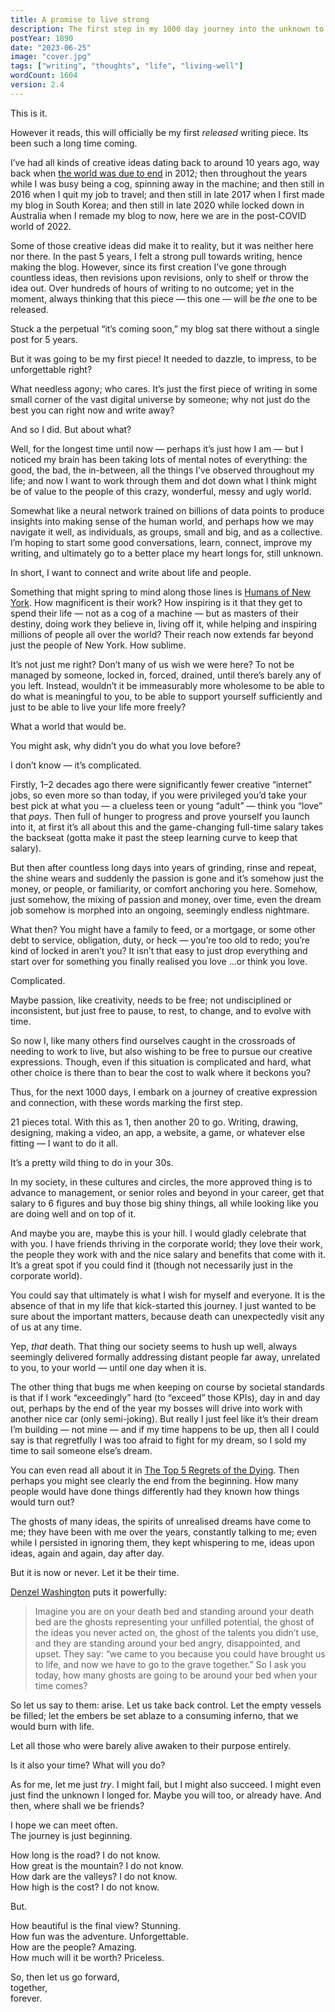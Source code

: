 ```yaml
---
title: A promise to live strong
description: The first step in my 1000 day journey into the unknown to find and climb my mountain, and the story leading up to it.
postYear: 1890
date: "2023-06-25"
image: "cover.jpg"
tags: ["writing", "thoughts", "life", "living-well"]
wordCount: 1604
version: 2.4
---
```


<span>This is it.</span>

However it reads, this will officially be my first _released_ writing piece. Its been such a long time coming.

I’ve had all kinds of creative ideas dating back to around 10 years ago, way back when <a href="https://en.wikipedia.org/wiki/2012_phenomenon" target="_blank">the world was due to end</a> in 2012; then throughout the years while I was busy being a cog, spinning away in the machine; and then still in 2016 when I quit my job to travel; and then still in late 2017 when I first made my blog in South Korea; and then still in late 2020 while locked down in Australia when I remade my blog to now, here we are in the post-COVID world of 2022.

Some of those creative ideas did make it to reality, but it was neither here nor there. In the past 5 years, I felt a strong pull towards writing, hence making the blog. However, since its first creation I’ve gone through countless ideas, then revisions upon revisions, only to shelf or throw the idea out. Over hundreds of hours of writing to no outcome; yet in the moment, always thinking that this piece — this one — will be _the_ one to be released.

Stuck a the perpetual “it’s coming soon,” my blog sat there without a single post for 5 years.

But it was going to be my first piece! It needed to dazzle, to impress, to be unforgettable right?

What needless agony; who cares. It’s just the first piece of writing in some small corner of the vast digital universe by someone; why not just do the best you can right now and write away?

And so I did. But about what?

Well, for the longest time until now — perhaps it’s just how I am — but I noticed my brain has been taking lots of mental notes of everything: the good, the bad, the in-between, all the things I’ve observed throughout my life; and now I want to work through them and dot down what I think might be of value to the people of this crazy, wonderful, messy and ugly world.

Somewhat like a neural network trained on billions of data points to produce insights into making sense of the human world, and perhaps how we may navigate it well, as individuals, as groups, small and big, and as a collective. I’m hoping to start some good conversations, learn, connect, improve my writing, and ultimately go to a better place my heart longs for, still unknown.

In short, I want to connect and write about life and people.

Something that might spring to mind along those lines is <a href="https://www.humansofnewyork.com/" target="_blank">Humans of New York</a>. How magnificent is their work? How inspiring is it that they get to spend their life — not as a cog of a machine — but as masters of their destiny, doing work they believe in, living off it, while helping and inspiring millions of people all over the world? Their reach now extends far beyond just the people of New York. How sublime.

It’s not just me right? Don’t many of us wish we were here? To not be managed by someone, locked in, forced, drained, until there’s barely any of you left. Instead, wouldn’t it be immeasurably more wholesome to be able to do what is meaningful to you, to be able to support yourself sufficiently and just to be able to live your life more freely?

What a world that would be.

You might ask, why didn’t you do what you love before?

I don’t know — it’s complicated.

Firstly, 1–2 decades ago there were significantly fewer creative “internet” jobs, so even more so than today, if you were privileged you’d take your best pick at what you — a clueless teen or young “adult” — think you “love” that _pays_. Then full of hunger to progress and prove yourself you launch into it, at first it’s all about this and the game-changing full-time salary takes the backseat (gotta make it past the steep learning curve to keep that salary).

But then after countless long days into years of grinding, rinse and repeat, the shine wears and suddenly the passion is gone and it’s somehow just the money, or people, or familiarity, or comfort anchoring you here. Somehow, just somehow, the mixing of passion and money, over time, even the dream job somehow is morphed into an ongoing, seemingly endless nightmare.

What then? You might have a family to feed, or a mortgage, or some other debt to service, obligation, duty, or heck — you’re too old to redo; you’re kind of locked in aren’t you? It isn’t that easy to just drop everything and start over for something you finally realised you love …or think you love.

Complicated.

Maybe passion, like creativity, needs to be free; not undisciplined or inconsistent, but just free to pause, to rest, to change, and to evolve with time.

So now I, like many others find ourselves caught in the crossroads of needing to work to live, but also wishing to be free to pursue our creative expressions. Though, even if this situation is complicated and hard, what other choice is there than to bear the cost to walk where it beckons you?

Thus, for the next 1000 days, I embark on a journey of creative expression and connection, with these words marking the first step.

21 pieces total. With this as 1, then another 20 to go. Writing, drawing, designing, making a video, an app, a website, a game, or whatever else fitting — I want to do it all.

It’s a pretty wild thing to do in your 30s.

In my society, in these cultures and circles, the more approved thing is to advance to management, or senior roles and beyond in your career, get that salary to 6 figures and buy those big shiny things, all while looking like you are doing well and on top of it.

And maybe you are, maybe this is your hill. I would gladly celebrate that with you. I have friends thriving in the corporate world; they love their work, the people they work with and the nice salary and benefits that come with it. It’s a great spot if you could find it (though not necessarily just in the corporate world).

You could say that ultimately is what I wish for myself and everyone. It is the absence of that in my life that kick-started this journey. I just wanted to be sure about the important matters, because death can unexpectedly visit any of us at any time.

Yep, _that_ death. That thing our society seems to hush up well, always seemingly delivered formally addressing distant people far away, unrelated to you, to your world — until one day when it is.

The other thing that bugs me when keeping on course by societal standards is that if I work “exceedingly” hard (to “exceed” those KPIs), day in and day out, perhaps by the end of the year my bosses will drive into work with another nice car (only semi-joking). But really I just feel like it’s their dream I’m building — not mine — and if my time happens to be up, then all I could say is that regretfully I was too afraid to fight for my dream, so I sold my time to sail someone else’s dream.

You can even read all about it in <a href="https://en.wikipedia.org/wiki/The_Top_Five_Regrets_of_the_Dying" target="_blank">The Top 5 Regrets of the Dying</a>. Then perhaps you might see clearly the end from the beginning. How many people would have done things differently had they known how things would turn out?

The ghosts of many ideas, the spirits of unrealised dreams have come to me; they have been with me over the years, constantly talking to me; even while I persisted in ignoring them, they kept whispering to me, ideas upon ideas, again and again, day after day.

But it is now or never. Let it be their time.

<p class="tw-m-0"><a href="https://youtu.be/tbnzAVRZ9Xc?t=287" target="_blank">Denzel Washington</a> puts it powerfully:</p>

> Imagine you are on your death bed and standing around your death bed are the ghosts representing your unfilled potential, the ghost of the ideas you never acted on, the ghost of the talents you didn’t use, and they are standing around your bed angry, disappointed, and upset. They say: “we came to you because you could have brought us to life, and now we have to go to the grave together.” So I ask you today, how many ghosts are going to be around your bed when your time comes?

So let us say to them: arise. Let us take back control. Let the empty vessels be filled; let the embers be set ablaze to a consuming inferno, that we would burn with life.

Let all those who were barely alive awaken to their purpose entirely.

Is it also your time? What will you do?

As for me, let me just _try_. I might fail, but I might also succeed. I might even just find the unknown I longed for. Maybe you will too, or already have. And then, where shall we be friends?

I hope we can meet often.\
The journey is just beginning.

How long is the road? I do not know.\
How great is the mountain? I do not know.\
How dark are the valleys? I do not know.\
How high is the cost? I do not know.

But.

How beautiful is the final view? Stunning.\
How fun was the adventure. Unforgettable.\
How are the people? Amazing.\
How much will it be worth? Priceless.

So, then let us go forward,\
together,\
forever.